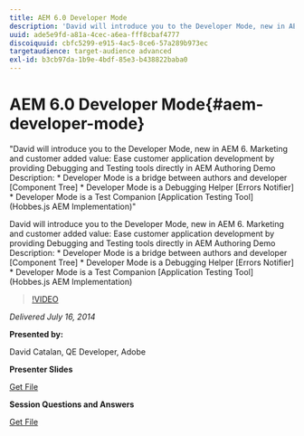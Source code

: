 ```yaml
---
title: AEM 6.0 Developer Mode
description: 'David will introduce you to the Developer Mode, new in AEM 6. Marketing and customer added value: Ease customer application development by providing Debugging and Testing tools directly in AEM Authoring Demo Description: * Developer Mode is a bridge between authors and developer [Component Tree] * Developer Mode is a Debugging Helper [Errors Notifier] * Developer Mode is a Test Companion [Application Testing Tool] (Hobbes.js AEM Implementation)'
uuid: ade5e9fd-a81a-4cec-a6ea-fff8cbaf4777
discoiquuid: cbfc5299-e915-4ac5-8ce6-57a289b973ec
targetaudience: target-audience advanced
exl-id: b3cb97da-1b9e-4bdf-85e3-b438822baba0
---
```

# AEM 6.0 Developer Mode{#aem-developer-mode}

"David will introduce you to the Developer Mode, new in AEM 6. Marketing and customer added value: Ease customer application development by providing Debugging and Testing tools directly in AEM Authoring Demo Description: * Developer Mode is a bridge between authors and developer [Component Tree] * Developer Mode is a Debugging Helper [Errors Notifier] * Developer Mode is a Test Companion [Application Testing Tool] (Hobbes.js AEM Implementation)"

David will introduce you to the Developer Mode, new in AEM 6. Marketing and customer added value: Ease customer application development by providing Debugging and Testing tools directly in AEM Authoring Demo Description: * Developer Mode is a bridge between authors and developer [Component Tree] * Developer Mode is a Debugging Helper [Errors Notifier] * Developer Mode is a Test Companion [Application Testing Tool] (Hobbes.js AEM Implementation)

>[!VIDEO](https://video.tv.adobe.com/v/19501/?quality=9)

*Delivered July 16, 2014*

**Presented by:**

David Catalan, QE Developer, Adobe

**Presenter Slides**

[Get File](assets/aem-6-developer-mode-07-16-14.pdf)

**Session Questions and Answers**

[Get File](assets/q-a-developer-mode-7-16-14.pdf)
<!--
[Get back to the Overview](https://helpx.adobe.com/experience-manager/kt/eseminars/gems/aem-index.html)
-->
